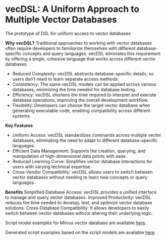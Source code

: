 # vecDSL: A Uniform Approach to Multiple Vector Databases
The prototype of DSL for uniform access to vector databases

**Why vecDSL?**
Traditional approaches to working with vector databases often require developers to familiarize themselves with different database-specific concepts and query languages. vecDSL eliminates this requirement by offering a single, cohesive language that works across different vector databases.
* Reduced Complexity: vecDSL abstracts database-specific details, so users don’t need to learn separate access methods.
* Consistency: The same vecDSL models can be applied across various databases, minimizing the time needed for database testing.
* Efficiency: vecDSL shortens the time required to interpret and execute database operations, improving the overall development workflow.
* Flexibility: Developers can choose the target vector database when generating executable code, enabling compatibility across different systems.

**Key Features**
* Uniform Access: vecDSL standardizes commands across multiple vector databases, eliminating the need to adapt to different database-specific languages.
* Efficient Data Management: Supports the creation, querying, and manipulation of high-dimensional data points with ease.
* Reduced Learning Curve: Simplifies vector database interactions for users with varying technical expertise.
* Cross-Vendor Compatibility: vecDSL allows users to switch between vector databases without needing to learn new concepts or query languages.

**Benefits**
Simplified Database Access: vecDSL provides a unified interface to manage and query vector databases.
Improved Productivity: vecDSL reduces the time needed to develop, test, and optimize vector database solutions.
Cross-Database Compatibility: It allows developers to easily switch between vector databases without altering their underlying logic.

Script model examples for Milvus vector database are available [here](https://github.com/akikelena/vecDSL/tree/main/scriptModels).

Generated script examples based on the script models are available [here](https://github.com/akikelena/vecDSL/tree/main/generatedScripts).
